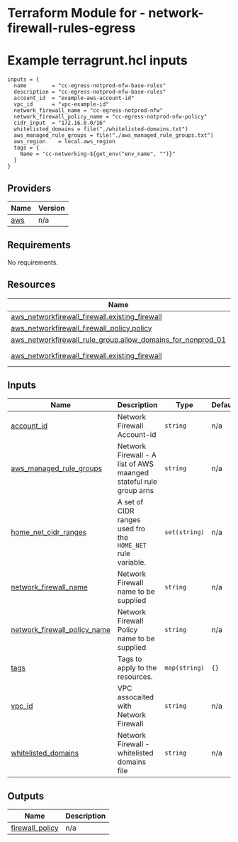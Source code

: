<!-- BEGIN_TF_DOCS -->
# Terraform Module for - network-firewall-rules-egress
# Example terragrunt.hcl inputs 
```hcl
inputs = {
  name        = "cc-egress-notprod-nfw-base-rules"
  description = "cc-egress-notprod-nfw-base-rules"
  account_id  = "example-aws-account-id"
  vpc_id      = "vpc-example-id"
  network_firewall_name = "cc-egress-notprod-nfw"
  network_firewall_policy_name = "cc-egress-notprod-nfw-policy"
  cidr_input  = "172.16.0.0/16"    
  whitelisted_domains = file("./whitelisted-domains.txt")  
  aws_managed_rule_groups = file("./aws_managed_rule_groups.txt")      
  aws_region    = local.aws_region
  tags = {
    Name = "cc-networking-${get_env("env_name", "")}"
  }
}
```
## Providers

| Name | Version |
|------|---------|
| <a name="provider_aws"></a> [aws](#provider\_aws) | n/a |
## Requirements

No requirements.
## Resources

| Name | Type |
|------|------|
| [aws_networkfirewall_firewall.existing_firewall](https://registry.terraform.io/providers/hashicorp/aws/latest/docs/resources/networkfirewall_firewall) | resource |
| [aws_networkfirewall_firewall_policy.policy](https://registry.terraform.io/providers/hashicorp/aws/latest/docs/resources/networkfirewall_firewall_policy) | resource |
| [aws_networkfirewall_rule_group.allow_domains_for_nonprod_01](https://registry.terraform.io/providers/hashicorp/aws/latest/docs/resources/networkfirewall_rule_group) | resource |
| [aws_networkfirewall_firewall.existing_firewall](https://registry.terraform.io/providers/hashicorp/aws/latest/docs/data-sources/networkfirewall_firewall) | data source |
## Inputs

| Name | Description | Type | Default | Required |
|------|-------------|------|---------|:--------:|
| <a name="input_account_id"></a> [account\_id](#input\_account\_id) | Network Firewall Account-id | `string` | n/a | yes |
| <a name="input_aws_managed_rule_groups"></a> [aws\_managed\_rule\_groups](#input\_aws\_managed\_rule\_groups) | Network Firewall - A list of AWS maanged stateful rule group arns | `string` | n/a | yes |
| <a name="input_home_net_cidr_ranges"></a> [home\_net\_cidr\_ranges](#input\_home\_net\_cidr\_ranges) | A set of CIDR ranges used fro the `HOME_NET` rule variable. | `set(string)` | n/a | yes |
| <a name="input_network_firewall_name"></a> [network\_firewall\_name](#input\_network\_firewall\_name) | Network Firewall name to be supplied | `string` | n/a | yes |
| <a name="input_network_firewall_policy_name"></a> [network\_firewall\_policy\_name](#input\_network\_firewall\_policy\_name) | Network Firewall Policy name to be supplied | `string` | n/a | yes |
| <a name="input_tags"></a> [tags](#input\_tags) | Tags to apply to the resources. | `map(string)` | `{}` | no |
| <a name="input_vpc_id"></a> [vpc\_id](#input\_vpc\_id) | VPC assocaited with Network Firewall | `string` | n/a | yes |
| <a name="input_whitelisted_domains"></a> [whitelisted\_domains](#input\_whitelisted\_domains) | Network Firewall - whitelisted domains file | `string` | n/a | yes |
## Outputs

| Name | Description |
|------|-------------|
| <a name="output_firewall_policy"></a> [firewall\_policy](#output\_firewall\_policy) | n/a |

<!-- END_TF_DOCS -->